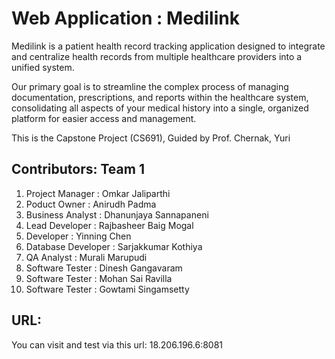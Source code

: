 # Web Application : Medilink

Medilink is a patient health record tracking application designed to integrate and centralize health records from multiple healthcare providers into a unified system.

Our primary goal is to streamline the complex process of managing documentation, prescriptions, and reports within the healthcare system, consolidating all aspects of your medical history into a single, organized platform for easier access and management.

This is the Capstone Project (CS691), Guided by Prof. Chernak, Yuri

## Contributors: Team 1 

1) Project Manager : Omkar Jaliparthi  
2) Poduct Owner : Anirudh Padma
3) Business Analyst : Dhanunjaya Sannapaneni
4) Lead Developer : Rajbasheer Baig Mogal
5) Developer : Yinning Chen
6) Database Developer : Sarjakkumar Kothiya
7) QA Analyst : Murali Marupudi
8) Software Tester : Dinesh Gangavaram
9) Software Tester : Mohan Sai Ravilla
10) Software Tester : Gowtami Singamsetty

## URL:

You can visit and test via this url: 18.206.196.6:8081
